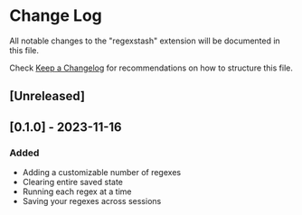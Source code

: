 # Change Log

All notable changes to the "regexstash" extension will be documented in this file.

Check [Keep a Changelog](http://keepachangelog.com/) for recommendations on how to structure this file.

## [Unreleased]

## [0.1.0] - 2023-11-16

### Added

- Adding a customizable number of regexes
- Clearing entire saved state
- Running each regex at a time
- Saving your regexes across sessions